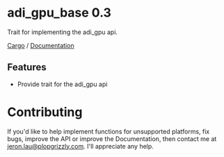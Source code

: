 # adi_gpu_base 0.3
Trait for implementing the adi_gpu api.

[Cargo](https://crates.io/crates/adi_gpu_base) /
[Documentation](https://docs.rs/adi_gpu_base)

## Features
* Provide trait for the adi_gpu api

# Contributing
If you'd like to help implement functions for unsupported platforms, fix bugs,
improve the API or improve the Documentation, then contact me at
jeron.lau@plopgrizzly.com. I'll appreciate any help.
